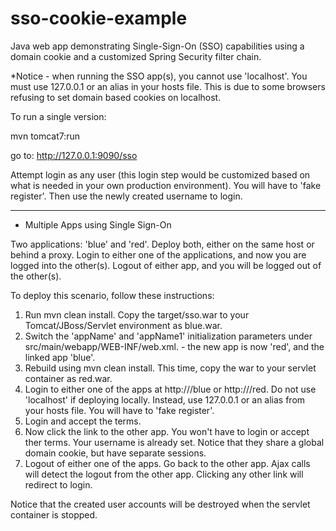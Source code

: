 sso-cookie-example
==================

Java web app demonstrating Single-Sign-On (SSO) capabilities using a domain cookie and a customized Spring Security filter chain.

*Notice - when running the SSO app(s), you cannot use 'localhost'. You must use 127.0.0.1 or an alias in your hosts file. This is due to some browsers refusing to set domain based cookies on localhost.

To run a single version:

mvn tomcat7:run

go to: http://127.0.0.1:9090/sso

Attempt login as any user  (this login step would be customized based on what is needed in your own production environment).
You will have to 'fake register'. Then use the newly created username to login.

----

* Multiple Apps using Single Sign-On

Two applications: 'blue' and 'red'. Deploy both, either on the same host or behind a proxy.
Login to either one of the applications, and now you are logged into the other(s). Logout of either app, and you will be logged out of the other(s).

To deploy this scenario, follow these instructions:

1. Run mvn clean install. Copy the target/sso.war to your Tomcat/JBoss/Servlet environment as blue.war.
2. Switch the 'appName' and 'appName1' initialization parameters under src/main/webapp/WEB-INF/web.xml. - the new app is now 'red', and the linked app 'blue'.
3. Rebuild using mvn clean install. This time, copy the war to your servlet container as red.war.
4. Login to either one of the apps at http://<host>/blue or http://<host>/red. Do not use 'localhost' if deploying locally. Instead, use 127.0.0.1 or an alias from your hosts file. You will have to 'fake register'. 
5. Login and accept the terms.
6. Now click the link to the other app. You won't have to login or accept ther terms. Your username is already set. Notice that they share a global domain cookie, but have separate sessions. 
7. Logout of either one of the apps. Go back to the other app. Ajax calls will detect the logout from the other app. Clicking any other link will redirect to login.

Notice that the created user accounts will be destroyed when the servlet container is stopped.

